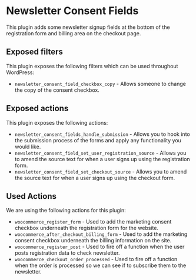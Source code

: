 # Newsletter Consent Fields

This plugin adds some newsletter signup fields at the bottom of the registration form and billing area on the checkout page.

## Exposed filters

This plugin exposes the following filters which can be used throughout WordPress:

* `newsletter_consent_field_checkbox_copy` - Allows someone to change the copy of the consent checkbox.

## Exposed actions

This plugin exposes the following actions:

* `newsletter_consent_fields_handle_submission` - Allows you to hook into the submission process of the forms and apply any functionality you would like.
* `newsletter_consent_field_set_user_registration_source` - Allows you to amend the source text for when a user signs up using the registration form.
* `newsletter_consent_field_set_checkout_source` - Allows you to amend the source text for when a user signs up using the checkout form.

## Used Actions

We are using the following actions for this plugin:

* `woocommerce_register_form` - Used to add the marketing consent checkbox underneath the registration form for the website.
* `woocommerce_after_checkout_billing_form` - Used to add the marketing consent checkbox underneath the billing information on the site.
* `woocommerce_register_post` - Used to fire off a function when the user posts registration data to check newsletter.
* `woocommerce_checkout_order_processed` - Used to fire off a function when the order is processed so we can see if to subscribe them to the newsletter.
